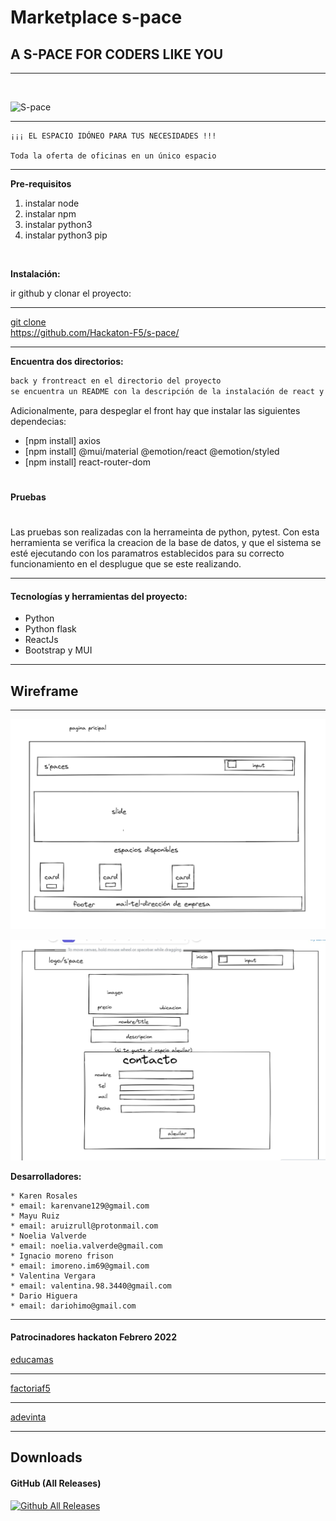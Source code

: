 # Marketplace **s-pace**

## A S-PACE FOR CODERS LIKE YOU
___
<br>

![S-pace](https://coworkingspain.es/sites/default/files/styles/thumbnail-580x383/public/coworking/7l7a4540.jpg?itok=qQBHjvvG)

- - -
```
¡¡¡ EL ESPACIO IDÓNEO PARA TUS NECESIDADES !!!

Toda la oferta de oficinas en un único espacio 
```
---
**Pre-requisitos**

1. instalar node
2. instalar npm
3. instalar python3
4. instalar python3 pip
<br>

**Instalación:**

ir github y clonar el proyecto:

---
[git clone](https://github.com/Hackaton-F5/s-pace/) <br>    https://github.com/Hackaton-F5/s-pace/
- - -


**Encuentra dos directorios:**

```html
back y frontreact en el directorio del proyecto
se encuentra un README con la descripción de la instalación de react y python flask.
```
Adicionalmente, para despeglar el front hay que instalar las siguientes dependecias:
</br>
* [npm install] axios
* [npm install] @mui/material @emotion/react @emotion/styled
* [npm install] react-router-dom

#
**Pruebas**
# 

Las pruebas son realizadas con la
herrameinta de python, pytest.
Con esta herramienta se verifica la creacion de la base de datos,
y que el sistema se esté ejecutando con los paramatros establecidos
para su correcto funcionamiento en el desplugue que se este realizando.
___

#### **Tecnologías y herramientas del proyecto:**

* Python
* Python flask
* ReactJs
* Bootstrap y MUI
___

## Wireframe
---
![principal](img/principal.jpeg)

![contacto](img/contacto.jpeg)


**Desarrolladores:** 
```
* Karen Rosales 
* email: karenvane129@gmail.com
* Mayu Ruiz
* email: aruizrull@protonmail.com
* Noelia Valverde
* email: noelia.valverde@gmail.com
* Ignacio moreno frison 
* email: imoreno.im69@gmail.com
* Valentina Vergara 
* email: valentina.98.3440@gmail.com
* Dario Higuera 
* email: dariohimo@gmail.com
```
___
 #### Patrocinadores hackaton Febrero 2022

 [educamas](https://educamas.com.co/)<br>
- - -
 [factoriaf5](https://simplon.co/)<br>
___
 [adevinta](https://www.adevinta.es/)<br>
___
 ## Downloads
#### GitHub (All Releases)
[![Github All Releases](https://img.shields.io/github/downloads/atom/atom/total.svg?style=flat)]()  


